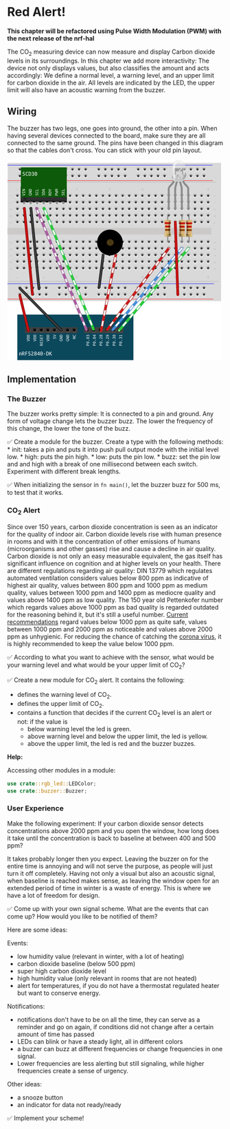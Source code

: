 # Red Alert!

**This chapter will be refactored using Pulse Width Modulation (PWM) with the next release of the nrf-hal**

The CO<sub>2</sub> measuring device can now measure and display Carbon dioxide levels in its surroundings. In this chapter we add more interactivity: The device not only displays values, but also classifies the amount and acts accordingly: We define a normal level, a warning level, and an upper limit for carbon dioxide in the air. All levels are indicated by the LED, the upper limit will also have an acoustic warning from the buzzer. 

## Wiring

The buzzer has two legs, one goes into ground, the other into a pin. When having several devices connected to the board, make sure they are all connected to the same ground. 
The pins have been changed in this diagram so that the cables don't cross. You can stick with your old pin layout. 

![Wiring of Sensor, LED and Buzzer](../img/knurling-scd30-led-buzz-bb.png)

## Implementation

### The Buzzer

The buzzer works pretty simple: It is connected to a pin and ground. Any form of voltage change lets the buzzer buzz. The lower the frequency of this change, the lower the tone of the buzz. 

✅ Create a module for the buzzer. Create a type with the following methods:
    * init: takes a pin and puts it into push pull output mode with the initial level low. 
    * high: puts the pin high.
    * low: puts the pin low.
    * buzz: set the pin low and and high with a break of one millisecond between each switch. Experiment with different break lengths.

✅ When initializing the sensor in `fn main()`, let the buzzer buzz for 500 ms, to test that it works. 

### CO<sub>2</sub> Alert

Since over 150 years, carbon dioxide concentration is seen as an indicator for the quality of indoor air. Carbon dioxide levels rise with human presence in rooms and with it the concentration of other emissions of humans (microorganisms and other gasses) rise and cause a decline in air quality. Carbon dioxide is not only an easy measurable equivalent, the gas itself has significant influence on cognition and at higher levels on your health. There are different regulations regarding air quality: DIN 13779 which regulates automated ventilation considers values below 800 ppm as indicative of highest air quality, values between 800 ppm and 1000 ppm as medium quality, values between 1000 ppm and 1400 ppm as mediocre quality and values above 1400 ppm as low quality. The 150 year old Pettenkofer number which regards values above 1000 ppm as bad quality is regarded outdated for the reasoning behind it, but it's still a useful number. [Current recommendations] regard values below 1000 ppm as quite safe, values between 1000 ppm and 2000 ppm as noticeable and values above 2000 ppm as unhygienic. For reducing the chance of catching the [corona virus], it is highly recommended to keep the value below 1000 ppm. 

✅ According to what you want to achieve with the sensor, what would be your warning level and what would be your upper limit of CO<sub>2</sub>?

✅ Create a new module for CO<sub>2</sub> alert. It contains the following:

* defines the warning level of CO<sub>2</sub>.
* defines the upper limit of CO<sub>2</sub>. 
* contains a function that decides if the current CO<sub>2</sub> level is an alert or not:
    if the value is 
    * below warning level the led is green.
    * above warning level and below the upper limit, the led is yellow. 
    * above the upper limit, the led is red and the buzzer buzzes.

**Help:** 

Accessing other modules in a module:

```rust
use crate::rgb_led::LEDColor;
use crate::buzzer::Buzzer;
```
[corona virus]: https://publikationen.dguv.de/widgets/pdf/download/article/3873
[Current recommendations]: https://www.umweltbundesamt.de/sites/default/files/medien/4031/bilder/dateien/0_ausschuss_fuer_innenraumrichtwerte_leitwerte_20200224.pdf


### User Experience

Make the following experiment: If your carbon dioxide sensor detects concentrations above 2000 ppm and you open the window, how long does it take until the concentration is back to baseline at between 400 and 500 ppm? 

It takes probably longer then you expect. Leaving the buzzer on for the entire time is annoying and will not serve the purpose, as people will just turn it off completely. Having not only a visual but also an acoustic signal, when baseline is reached makes sense, as leaving the window open for an extended period of time in winter is a waste of energy. This is where we have a lot of freedom for design.

✅ Come up with your own signal scheme. What are the events that can come up? How would you like to be notified of them?

Here are some ideas:

Events:
- low humidity value (relevant in winter, with a lot of heating)
- carbon dioxide baseline (below 500 ppm)
- super high carbon dioxide level
- high humidity value (only relevant in rooms that are not heated)
- alert for temperatures, if you do not have a thermostat regulated heater but want to conserve energy. 

Notifications:
- notifications don't have to be on all the time, they can serve as a reminder and go on again, if conditions did not change after a certain amount of time has passed
- LEDs can blink or have a steady light, all in different colors
- a buzzer can buzz at different frequencies or change frequencies in one signal. 
- Lower frequencies are less alerting but still signaling, while higher frequencies create a sense of urgency. 

Other ideas:
- a snooze button
- an indicator for data not ready/ready


✅ Implement your scheme!
